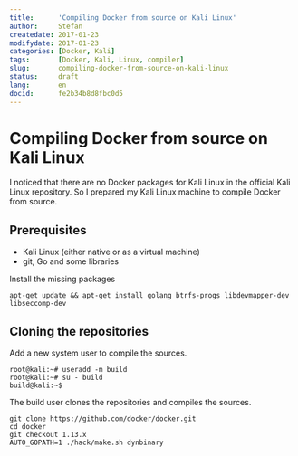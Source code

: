 ```yaml
---
title:		'Compiling Docker from source on Kali Linux'
author:		Stefan
createdate:	2017-01-23
modifydate:	2017-01-23
categories:	[Docker, Kali]
tags:		[Docker, Kali, Linux, compiler]
slug:		compiling-docker-from-source-on-kali-linux
status:		draft
lang:		en
docid:		fe2b34b8d8fbc0d5
---
```


# Compiling Docker from source on Kali Linux

I noticed that there are no Docker packages for Kali Linux in the official Kali
Linux repository. So I prepared my Kali Linux machine to compile Docker from
source.

## Prerequisites

- Kali Linux (either native or as a virtual machine)
- git, Go and some libraries

Install the missing packages

```
apt-get update && apt-get install golang btrfs-progs libdevmapper-dev libseccomp-dev
```

## Cloning the repositories

Add a new system user to compile the sources.

```
root@kali:~# useradd -m build
root@kali:~# su - build
build@kali:~$ 
```

The build user clones the repositories and compiles the sources.

```
git clone https://github.com/docker/docker.git
cd docker
git checkout 1.13.x
AUTO_GOPATH=1 ./hack/make.sh dynbinary
```
